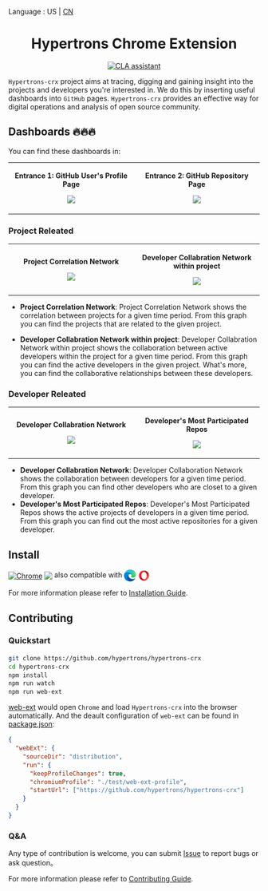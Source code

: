 Language : US | [CN](./README.zh-CN.md)

<h1 align="center">Hypertrons Chrome Extension</h1>

<div align="center">

[![CLA assistant](https://cla-assistant.io/readme/badge/hypertrons/hypertrons-crx)](https://cla-assistant.io/hypertrons/hypertrons-crx)

</div>

`Hypertrons-crx` project aims at tracing, digging and gaining insight into the projects and developers you're interested in. We do this by inserting useful dashboards into `GitHub` pages. `Hypertrons-crx` provides an effective way for digital operations and analysis of open source community.

## Dashboards 🔥🔥🔥

You can find these dashboards in: 

<table>
	<tr>
		<th width="50%">
			<p>Entrance 1: GitHub User's Profile Page
			<p><img src="https://hypertrons.oss-cn-shanghai.aliyuncs.com/images/readme-perceptor-entrance-1.png">
		<th width="50%">
			<p>Entrance 2: GitHub Repository Page
			<p><img src="https://hypertrons.oss-cn-shanghai.aliyuncs.com/images/readme-perceptor-entrance-2.png">
</table>

### Project Releated

<table>
	<tr>
		<th width="50%">
			<p> Project Correlation Network
			<p><img src="https://hypertrons.oss-cn-shanghai.aliyuncs.com/images/readme-prn.gif">
		<th width="50%">
			<p>Developer Collabration Network within project
			<p><img src="https://hypertrons.oss-cn-shanghai.aliyuncs.com/images/readme-dcnp.gif">
</table>

- **Project Correlation Network**: Project Correlation Network shows the correlation between projects for a given time period. From this graph you can find the projects that are related to the given project.

- **Developer Collabration Network within project**: Developer Collabration Network within project shows the collaboration between active developers within the project for a given time period. From this graph you can find the active developers in the given project. What's more, you can find the collaborative relationships between these developers.

### Developer Releated

<table>
	<tr>
		<th width="50%">
			<p>Developer Collabration Network
			<p><img src="https://hypertrons.oss-cn-shanghai.aliyuncs.com/images/readme-dcn.gif">
		<th width="50%">
			<p>Developer's Most Participated Repos
			<p><img src="https://hypertrons.oss-cn-shanghai.aliyuncs.com/images/readme-dmpr.gif">
</table>

- **Developer Collabration Network**: Developer Collaboration Network shows the collaboration between developers for a given time period. From this graph you can find other developers who are closet to a given developer.
- **Developer's Most Participated Repos**: Developer's Most Participated Repos shows the active projects of developers in a given time period. From this graph you can find out the most active repositories for a given developer.

## Install

[link-chrome]: https://chrome.google.com/webstore/detail/hypertrons/jkgfcnkgfapbckbpgobmgiphpknkiljm 'Version published on Chrome Web Store'

[<img src="https://raw.githubusercontent.com/alrra/browser-logos/90fdf03c/src/chrome/chrome.svg" width="48" alt="Chrome" valign="middle">][link-chrome] [<img valign="middle" src="https://img.shields.io/chrome-web-store/v/jkgfcnkgfapbckbpgobmgiphpknkiljm.svg?label=%20">][link-chrome] also compatible with [<img src="https://raw.githubusercontent.com/alrra/browser-logos/90fdf03c/src/edge/edge.svg" width="24" alt="Edge" valign="middle">][link-chrome] [<img src="https://raw.githubusercontent.com/alrra/browser-logos/90fdf03c/src/opera/opera.svg" width="24" alt="Opera" valign="middle">][link-chrome]

For more information please refer to [Installation Guide](./INSTALLATION.md).

## Contributing

### Quickstart

```bash
git clone https://github.com/hypertrons/hypertrons-crx
cd hypertrons-crx
npm install
npm run watch
npm run web-ext
```

[web-ext](https://github.com/mozilla/web-ext) would open `Chrome` and load `Hypertrons-crx` into the browser automatically. And the deault configuration of `web-ext` can be found in [package.json](https://github.com/hypertrons/hypertrons-crx/blob/master/package.json):

```json
{
  "webExt": {
    "sourceDir": "distribution",
    "run": {
      "keepProfileChanges": true,
      "chromiumProfile": "./test/web-ext-profile",
      "startUrl": ["https://github.com/hypertrons/hypertrons-crx"]
    }
  }
}
```

### Q&A

Any type of contribution is welcome, you can submit [Issue](https://github.com/hypertrons/hypertrons-crx/issues) to report bugs or ask question。

For more information please refer to [Contributing Guide](./CONTRIBUTING.md).
